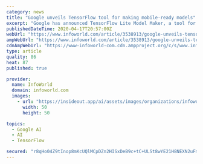 ```yaml
---
category: news
title: "Google unveils TensorFlow tool for making mobile-ready models"
excerpt: "Google has announced TensorFlow Lite Model Maker, a tool for converting an existing TensorFlow model to the TensorFlow Lite format used to serve predictions on lightweight hardware such as mobile devices. TensorFlow models can be quite large, and serving predictions remotely from beefy hardware capable of handling them isn’t always possible."
publishedDateTime: 2020-04-17T20:57:00Z
webUrl: "https://www.infoworld.com/article/3538913/google-unveils-tensorflow-tool-for-making-mobile-ready-models.html"
ampWebUrl: "https://www.infoworld.com/article/3538913/google-unveils-tensorflow-tool-for-making-mobile-ready-models.amp.html"
cdnAmpWebUrl: "https://www-infoworld-com.cdn.ampproject.org/c/s/www.infoworld.com/article/3538913/google-unveils-tensorflow-tool-for-making-mobile-ready-models.amp.html"
type: article
quality: 86
heat: 87
published: true

provider:
  name: InfoWorld
  domain: infoworld.com
  images:
    - url: "https://insideout.app/ai/assets/images/organizations/infoworld.com-50x50.jpg"
      width: 50
      height: 50

topics:
  - Google AI
  - AI
  - TensorFlow

secured: "r8qHo04Z9tInop8mKcUQlMCpDZn2HISxDeB9c+tC+ULSt8wYE21H8NEXN2uFmG4BMpV0jlFA7dOpXjSf+237nWE7re5tRG9bLWLqmwTikVjw/nmr++omfnbPA18D0/1cQyo+Qx4HmEROB3foc7jbC8y/RqZZq4keYwTQtOj9NHYo6RiN92Pu9J1GtLEjCEUvGU+cm1A4FG7KnaWPXItaFQpMKyjx+Gp9+0TW6NcgIPXSodMr6rC+sagTnv0e+4S/dh6uB2s/vjzeDWX1pH+2MFfNbdPHpHamQ22WmVImgLctlK0Qb8p2OhrhWYRInezq;QolRnAgZq0RqZfbNnoLjAQ=="
---
```


